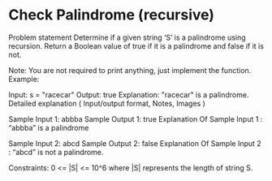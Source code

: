 
# Check Palindrome (recursive)

Problem statement
Determine if a given string ‘S’ is a palindrome using recursion. Return a Boolean value of true if it is a palindrome and false if it is not.

Note: You are not required to print anything, just implement the function. Example:

Input: s = "racecar"
Output: true
Explanation: "racecar" is a palindrome.
Detailed explanation ( Input/output format, Notes, Images )

Sample Input 1:
abbba
Sample Output 1:
true
Explanation Of Sample Input 1 :
“abbba” is a palindrome

Sample Input 2:
abcd
Sample Output 2:
false
Explanation Of Sample Input 2 :
“abcd” is not a palindrome.

Constraints:
0 <= |S| <= 10^6
where |S| represents the length of string S.